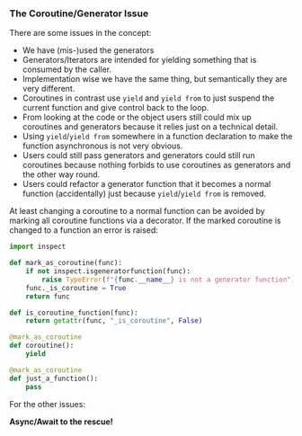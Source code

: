 ### The Coroutine/Generator Issue

There are some issues in the concept:

* We have (mis-)used the generators
* Generators/Iterators are intended for yielding something that is consumed by
  the caller.
* Implementation wise we have the same thing, but semantically they are very
  different.
* Coroutines in contrast use `yield` and `yield from` to just suspend the
  current function and give control back to the loop.
* From looking at the code or the object users still could mix up coroutines and
  generators because it relies just on a technical detail.
* Using `yield`/`yield from` somewhere in a function declaration to make the
  function asynchronous is not very obvious.
* Users could still pass generators and generators could still run coroutines
  because nothing forbids to use coroutines as generators and the other way
  round.
* Users could refactor a generator function that it becomes a normal function
  (accidentally) just because `yield`/`yield from` is removed.


At least changing a coroutine to a normal function can be avoided by marking
all coroutine functions via a decorator. If the marked coroutine is changed to
a function an error is raised:

```python
import inspect

def mark_as_coroutine(func):
    if not inspect.isgeneratorfunction(func):
        raise TypeError(f"{func.__name__} is not a generator function")
    func._is_coroutine = True
    return func

def is_coroutine_function(func):
    return getattr(func, "_is_coroutine", False)
```

```python
@mark_as_coroutine
def coroutine():
    yield

@mark_as_coroutine
def just_a_function():
    pass
```

For the other issues:

**Async/Await to the rescue!**

